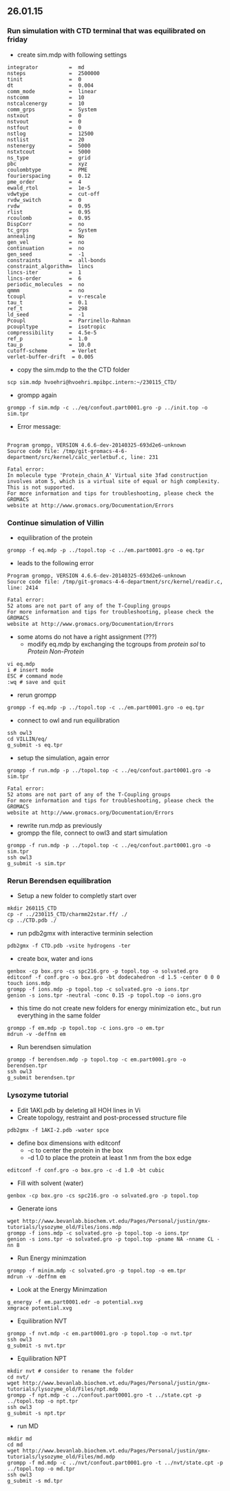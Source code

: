 ## 26.01.15

### Run simulation with CTD terminal that was equilibrated on friday

* create sim.mdp with following settings

```
integrator          =  md 
nsteps              =  2500000
tinit               =  0
dt                  =  0.004
comm_mode           =  linear
nstcomm             =  10 
nstcalcenergy       =  10
comm_grps           =  System
nstxout             =  0
nstvout             =  0
nstfout             =  0
nstlog              =  12500 
nstlist             =  20 
nstenergy           =  5000
nstxtcout           =  5000
ns_type             =  grid
pbc                 =  xyz
coulombtype         =  PME
fourierspacing      =  0.12
pme_order           =  4
ewald_rtol          =  1e-5
vdwtype             =  cut-off 
rvdw_switch         =  0
rvdw                =  0.95 
rlist               =  0.95
rcoulomb            =  0.95
DispCorr            =  no 
tc_grps             =  System
annealing           =  No
gen_vel             =  no 
continuation        =  no 
gen_seed            =  -1
constraints         =  all-bonds
constraint_algorithm=  lincs
lincs-iter          =  1
lincs-order         =  6
periodic_molecules  =  no
qmmm                =  no
tcoupl              =  v-rescale
tau_t               =  0.1
ref_t               =  298
ld_seed             =  -1
Pcoupl              =  Parrinello-Rahman
pcoupltype          =  isotropic
compressibility     =  4.5e-5
ref_p               =  1.0
tau_p               =  10.0
cutoff-scheme        = Verlet
verlet-buffer-drift  = 0.005
```

* copy the sim.mdp to the the CTD folder

```
scp sim.mdp hvoehri@hvoehri.mpibpc.intern:~/230115_CTD/
```

* grompp again

```
grompp -f sim.mdp -c ../eq/confout.part0001.gro -p ../init.top -o sim.tpr
```

* Error message:

```

Program grompp, VERSION 4.6.6-dev-20140325-693d2e6-unknown
Source code file: /tmp/git-gromacs-4-6-department/src/kernel/calc_verletbuf.c, line: 231

Fatal error:
In molecule type 'Protein_chain_A' Virtual site 3fad construction involves atom 5, which is a virtual site of equal or high complexity. This is not supported.
For more information and tips for troubleshooting, please check the GROMACS
website at http://www.gromacs.org/Documentation/Errors

```

### Continue simulation of Villin

* equilibration of the protein 

```
grompp -f eq.mdp -p ../topol.top -c ../em.part0001.gro -o eq.tpr

```

* leads to the following error

```
Program grompp, VERSION 4.6.6-dev-20140325-693d2e6-unknown
Source code file: /tmp/git-gromacs-4-6-department/src/kernel/readir.c, line: 2414

Fatal error:
52 atoms are not part of any of the T-Coupling groups
For more information and tips for troubleshooting, please check the GROMACS
website at http://www.gromacs.org/Documentation/Errors
```

* some atoms do not have a right assignment (???)
    * modify eq.mdp by exchanging the tcgroups from *protein sol* to *Protein Non-Protein*
    
```
vi eq.mdp
i # insert mode
ESC # command mode
:wq # save and quit
```

* rerun grompp

```
grompp -f eq.mdp -p ../topol.top -c ../em.part0001.gro -o eq.tpr
```

* connect to owl and run equilibration

```
ssh owl3
cd VILLIN/eq/
g_submit -s eq.tpr
```

* setup the simulation, again error

```
grompp -f run.mdp -p ../topol.top -c ../eq/confout.part0001.gro -o sim.tpr 
``` 

```
Fatal error:
52 atoms are not part of any of the T-Coupling groups
For more information and tips for troubleshooting, please check the GROMACS
website at http://www.gromacs.org/Documentation/Errors

```

* rewrite run.mdp as previously
* grompp the file, connect to owl3 and start simulation

```
grompp -f run.mdp -p ../topol.top -c ../eq/confout.part0001.gro -o sim.tpr 
ssh owl3
g_submit -s sim.tpr
``` 

### Rerun Berendsen equilibration


* Setup a new folder to completly start over

```
mkdir 260115_CTD
cp -r ../230115_CTD/charmm22star.ff/ ./
cp ../CTD.pdb ./
```

* run pdb2gmx with interactive terminin selection 


```
pdb2gmx -f CTD.pdb -vsite hydrogens -ter
```

* create box, water and ions

```
genbox -cp box.gro -cs spc216.gro -p topol.top -o solvated.gro
editconf -f conf.gro -o box.gro -bt dodecahedron -d 1.5 -center 0 0 0
touch ions.mdp
grompp -f ions.mdp -p topol.top -c solvated.gro -o ions.tpr
genion -s ions.tpr -neutral -conc 0.15 -p topol.top -o ions.gro
```

* this time do not create new folders for energy minimization etc., but run everything in the same folder

```
grompp -f em.mdp -p topol.top -c ions.gro -o em.tpr
mdrun -v -deffnm em
```

* Run berendsen simulation 

```
grompp -f berendsen.mdp -p topol.top -c em.part0001.gro -o berendsen.tpr
ssh owl3
g_submit berendsen.tpr
```

### Lysozyme tutorial

* Edit 1AKI.pdb by deleting all HOH lines in Vi
* Create topology, restraint and post-processed structure file

```
pdb2gmx -f 1AKI-2.pdb -water spce
```

* define box dimensions with editconf
    * -c to center the protein in the box
    * -d 1.0 to place the protein at least 1 nm from the box edge

```
editconf -f conf.gro -o box.gro -c -d 1.0 -bt cubic
```

* Fill with solvent (water)

```
genbox -cp box.gro -cs spc216.gro -o solvated.gro -p topol.top
```

* Generate ions

```
wget http://www.bevanlab.biochem.vt.edu/Pages/Personal/justin/gmx-tutorials/lysozyme_old/Files/ions.mdp
grompp -f ions.mdp -c solvated.gro -p topol.top -o ions.tpr
genion -s ions.tpr -o solvated.gro -p topol.top -pname NA -nname CL -nn 8

```

* Run Energy minimzation


```
grompp -f minim.mdp -c solvated.gro -p topol.top -o em.tpr
mdrun -v -deffnm em
```

* Look at the Energy Minimzation

```
g_energy -f em.part0001.edr -o potential.xvg
xmgrace potential.xvg 
```

* Equilibration NVT

```
grompp -f nvt.mdp -c em.part0001.gro -p topol.top -o nvt.tpr
ssh owl3
g_submit -s nvt.tpr 
```

* Equilibration NPT

```
mkdir nvt # consider to rename the folder
cd nvt/
wget http://www.bevanlab.biochem.vt.edu/Pages/Personal/justin/gmx-tutorials/lysozyme_old/Files/npt.mdp
grompp -f npt.mdp -c ../confout.part0001.gro -t ../state.cpt -p ../topol.top -o npt.tpr
ssh owl3
g_submit -s npt.tpr
```

* run MD

```
mkdir md
cd md
wget http://www.bevanlab.biochem.vt.edu/Pages/Personal/justin/gmx-tutorials/lysozyme_old/Files/md.mdp
grompp -f md.mdp -c ../nvt/confout.part0001.gro -t ../nvt/state.cpt -p ../topol.top -o md.tpr
ssh owl3
g_submit -s md.tpr
```


